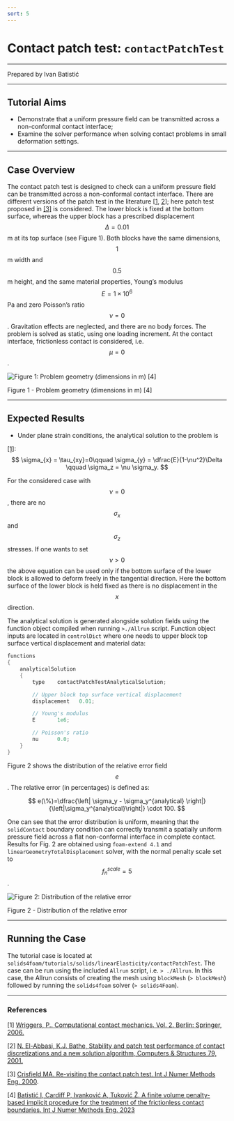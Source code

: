 ```yaml
---
sort: 5
---
```


# Contact patch test: `contactPatchTest`

---

Prepared by Ivan Batistić

---

## Tutorial Aims

- Demonstrate that a uniform pressure field can be transmitted across a
  non-conformal contact interface;
- Examine the solver performance when solving contact problems in small
  deformation settings.

---

## Case Overview

The contact patch test is designed to check can a uniform pressure field can be
transmitted across a non-conformal contact interface. There are different
versions of the patch test in the literature
[[1](https://link.springer.com/book/10.1007/978-3-662-04864-1),
[2](https://www.sciencedirect.com/science/article/abs/pii/S0045794901000487)];
here patch test proposed in
[[3]](https://onlinelibrary.wiley.com/doi/abs/10.1002/%28SICI%291097-0207%2820000530%2948%3A3%3C435%3A%3AAID-NME891%3E3.0.CO%3B2-V)
is considered. The lower block is fixed at the bottom surface, whereas the upper
block has a prescribed displacement $$\Delta = 0.01$$ m at its top surface (see
Figure 1). Both blocks have the same dimensions, $$1$$ m width and $$0.5$$ m
height, and the same material properties, Young’s modulus $$E = 1 × 10^6$$ Pa
and zero Poisson’s ratio $$\nu = 0$$. Gravitation effects are neglected, and
there are no body forces. The problem is solved as static, using one loading
increment. At the contact interface, frictionless contact is considered, i.e.
$$\mu=0$$.

![Figure 1: Problem geometry (dimensions in m)
[4]](./images/contactPatchTest-geometry.png)

Figure 1 - Problem geometry (dimensions in m) [4]

---

## Expected Results

- Under plane strain conditions, the analytical solution to the problem is

[[1]](https://onlinelibrary.wiley.com/doi/abs/10.1002/%28SICI%291097-0207%2820000530%2948%3A3%3C435%3A%3AAID-NME891%3E3.0.CO%3B2-V):
  $$
    \sigma_{x} = \tau_{xy}=0\qquad \sigma_{y} = \dfrac{E}{1-\nu^2}\Delta \qquad
\sigma_z = \nu \sigma_y.
  $$

For the considered case with $$\nu=0$$, there are no $$\sigma_x$$ and
$$\sigma_z$$ stresses. If one wants to set $$\nu > 0$$ the above equation can be
used only if the bottom surface of the lower block is allowed to deform freely
in the tangential direction. Here the bottom surface of the lower block is held
fixed as there is no displacement in the $$x$$ direction.

The analytical solution is generated alongside solution fields using the
function object compiled when running `>./Allrun` script. Function object inputs
are located in `controlDict` where one needs to upper block top surface
vertical displacement and material data:

```c++
functions
{
    analyticalSolution
    {
        type    contactPatchTestAnalyticalSolution;

        // Upper block top surface vertical displacement
        displacement   0.01;

        // Young's modulus
        E       1e6;

        // Poisson's ratio
        nu      0.0;
    }
}
```

Figure 2 shows the distribution of the relative error field $$e$$. The relative
error (in percentages) is defined as:

$$
e(\%)=\dfrac{\left| \sigma_y - \sigma_y^{analytical}
\right|}{\left|\sigma_y^{analytical}\right|} \cdot 100.
$$

One can see that the error distribution is uniform, meaning that the
`solidContact` boundary condition can correctly transmit a spatially uniform
pressure field across a flat non-conformal interface in complete contact.
Results for Fig. 2 are obtained using `foam-extend 4.1` and
`linearGeometryTotalDisplacement` solver, with the normal penalty scale set to
$$f_n^{scale}=5$$.

![Figure 2: Distribution of the relative
error](./images/contactPatchTest-relError.png)

Figure 2 - Distribution of the relative error

---

## Running the Case

The tutorial case is located at
`solids4foam/tutorials/solids/linearElasticity/contactPatchTest`. The case can
be run using the included `Allrun` script, i.e. `> ./Allrun`. In this case, the
Allrun consists of creating the mesh using `blockMesh` (`> blockMesh`) followed
by running the `solids4foam` solver (`> solids4Foam`).

---

### References

[1]
[Wriggers, P.. Computational contact mechanics. Vol. 2. Berlin: Springer,
2006.](https://link.springer.com/book/10.1007/978-3-662-04864-1)

[2]
[N. El-Abbasi, K.J. Bathe, Stability and patch test performance of contact
discretizations and a new solution algorithm, Computers & Structures 79,
2001.](https://www.sciencedirect.com/science/article/abs/pii/S0045794901000487)

[3]
[Crisfield MA. Re-visiting the contact patch test. Int J Numer Methods Eng.
2000](https://onlinelibrary.wiley.com/doi/abs/10.1002/%28SICI%291097-0207%2820000530%2948%3A3%3C435%3A%3AAID-NME891%3E3.0.CO%3B2-V).

[4]
[Batistić I, Cardiff P, Ivanković A, Tuković Ž. A finite volume penalty-based
implicit procedure for the treatment of the frictionless contact boundaries.
Int J Numer Methods Eng. 2023](https://onlinelibrary.wiley.com/doi/full/10.1002/nme.7302)
